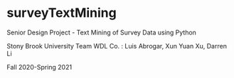 # surveyTextMining
Senior Design Project - Text Mining of Survey Data using Python

Stony Brook University
Team WDL Co. : Luis Abrogar, Xun Yuan Xu, Darren Li

Fall 2020-Spring 2021 

